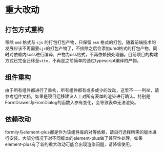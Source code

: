 # 重大改动

## 打包方式重构

移除 `umd` 格式与 `cjs` 的打包打包产物，只保留 `esm` 格式的打包，随着前端技术的发展应该不再需要`cjs`的打包产物了，不排除之后会添加umd格式的打包产物。同时对依赖内scss进行编译，产物为css格式，不再依赖预处理器。目前项目的构建方式已完全迁移至`vite`，不再是之前简单的通过typescript编译的产物。

## 组件重构

由于所有组件都进行了重构，所有组件都有或多或少的改动，这里不一一列举，请参考组件文档，如果是项目迁移建议人工对所有表单的渲染进行确认。特别是FormDrawer与FromDialog的函数入参有变化，会导致表单无法渲染。

## 依赖改动

formily与element-plus都是作为该组件库的对等依赖，请自行选择所需的版本进行安装。大部分情况下对不同版本的element-plus做了兼容性处理，如果element-plus有了新的重大改动可能会出现渲染问题，请降级使用。